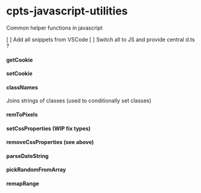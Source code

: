 # cpts-javascript-utilities
Common helper functions in javascript

[ ] Add all snippets from VSCode
[ ] Switch all to JS and provide central d.ts ?

#### getCookie

#### setCookie

#### classNames

Joins strings of classes (used to conditionally set classes)

#### remToPixels

#### setCssProperties (WIP fix types)

#### removeCssProperties (see above)
 
#### parseDateString

#### pickRandomFromArray

#### remapRange
